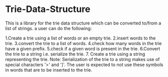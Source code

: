 # Trie-Data-Structure
This is a library for the trie data structure which can be converted to/from a list of strings. a user can do the following:

1.Create a trie using a list of words or an empty trie.
2.insert words to the trie.
3.convert the trie to a list of words.
4.check how many words in the trie have a given prefix.
5.check if a given word is present in the trie.
6.Convert the trie to a string i.e. serialize the trie.
7. Create a trie using a string representing the trie.
Note: Serialization of the trie to a string makes use of special characters '>' and ']'. The user is expected to not use these symbols in words that are to be inserted to the trie.
